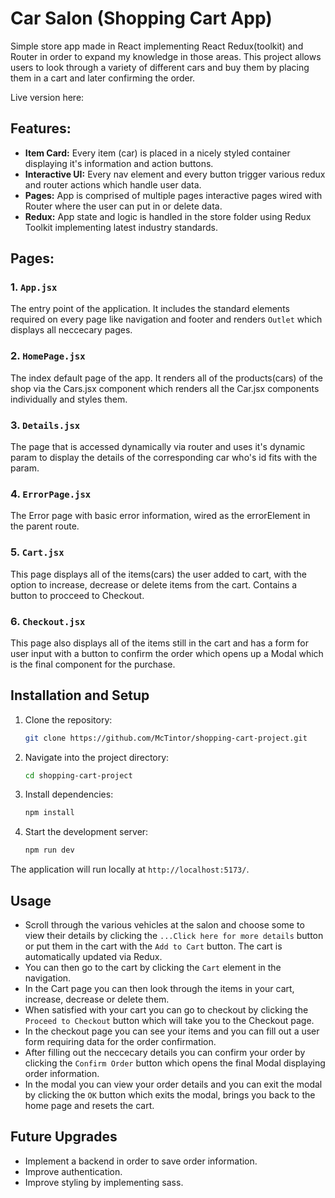 # Car Salon (Shopping Cart App)

Simple store app made in React implementing React Redux(toolkit) and Router in order to expand my knowledge in those areas.
This project allows users to look through a variety of different cars and buy them by placing them in a cart and later confirming the order.

Live version here: 

## Features:

- **Item Card:** Every item (car) is placed in a nicely styled container displaying it's information and action buttons.
- **Interactive UI:** Every nav element and every button trigger various redux and router actions which handle user data.
- **Pages:** App is comprised of multiple pages interactive pages wired with Router where the user can put in or delete data.
- **Redux:** App state and logic is handled in the store folder using Redux Toolkit implementing latest industry standards.

## Pages:

### 1. `App.jsx`
The entry point of the application. It includes the standard elements required on every page like navigation and footer and renders `Outlet` which displays all neccecary pages.

### 2. `HomePage.jsx`
The index default page of the app. It renders all of the products(cars) of the shop via the Cars.jsx component which renders all the Car.jsx components individually and styles them.

### 3. `Details.jsx`
The page that is accessed dynamically via router and uses it's dynamic param to display the details of the corresponding car who's id fits with the param.

### 4. `ErrorPage.jsx`
The Error page with basic error information, wired as the errorElement in the parent route.

### 5. `Cart.jsx`
This page displays all of the items(cars) the user added to cart, with the option to increase, decrease or delete items from the cart. Contains a button to procceed to Checkout.

### 6. `Checkout.jsx`
This page also displays all of the items still in the cart and has a form for user input with a button to confirm the order which opens up a Modal which is the final component for the purchase.

## Installation and Setup

1. Clone the repository:
   ```bash
   git clone https://github.com/McTintor/shopping-cart-project.git
   ```

2. Navigate into the project directory:
   ```bash
   cd shopping-cart-project
   ```

3. Install dependencies:
   ```bash
   npm install
   ```

4. Start the development server:
   ```bash
   npm run dev
   ```

The application will run locally at `http://localhost:5173/`.

## Usage

- Scroll through the various vehicles at the salon and choose some to view their details by clicking the `...Click here for more details` button or put them in the cart with the `Add to Cart` button. The cart is automatically updated via Redux.
- You can then go to the cart by clicking the `Cart` element in the navigation.
- In the Cart page you can then look through the items in your cart, increase, decrease or delete them.
- When satisfied with your cart you can go to checkout by clicking the `Proceed to Checkout` button which will take you to the Checkout page.
- In the checkout page you can see your items and you can fill out a user form requiring data for the order confirmation.
- After filling out the neccecary details you can confirm your order by clicking the `Confirm Order` button which opens the final Modal displaying order information.
- In the modal you can view your order details and you can exit the modal by clicking the `OK` button which exits the modal, brings you back to the home page and resets the cart.

## Future Upgrades

- Implement a backend in order to save order information.
- Improve authentication.
- Improve styling by implementing sass.
